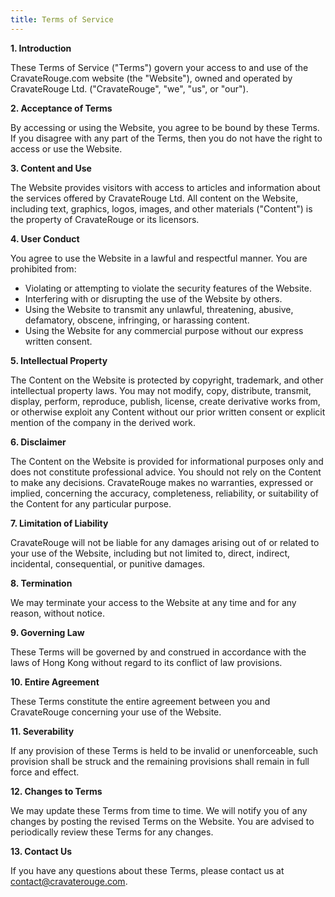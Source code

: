 ```yaml
---
title: Terms of Service
---
```


**1. Introduction**

These Terms of Service ("Terms") govern your access to and use of the CravateRouge.com website (the "Website"), owned and operated by CravateRouge Ltd. ("CravateRouge", "we", "us", or "our"). 

**2. Acceptance of Terms**

By accessing or using the Website, you agree to be bound by these Terms. If you disagree with any part of the Terms, then you do not have the right to access or use the Website.

**3. Content and Use**

The Website provides visitors with access to articles and information about the services offered by CravateRouge Ltd.  All content on the Website, including text, graphics, logos, images, and other materials ("Content") is the property of CravateRouge or its licensors. 

**4. User Conduct**

You agree to use the Website in a lawful and respectful manner. You are prohibited from:

*  Violating or attempting to violate the security features of the Website.
*  Interfering with or disrupting the use of the Website by others.
*  Using the Website to transmit any unlawful, threatening, abusive, defamatory, obscene, infringing, or harassing content.
*  Using the Website for any commercial purpose without our express written consent.

**5. Intellectual Property**

The Content on the Website is protected by copyright, trademark, and other intellectual property laws. You may not modify, copy, distribute, transmit, display, perform, reproduce, publish, license, create derivative works from, or otherwise exploit any Content without our prior written consent or explicit mention of the company in the derived work.

**6. Disclaimer**

The Content on the Website is provided for informational purposes only and does not constitute professional advice. You should not rely on the Content to make any decisions. CravateRouge makes no warranties, expressed or implied, concerning the accuracy, completeness, reliability, or suitability of the Content for any particular purpose. 

**7. Limitation of Liability**

CravateRouge will not be liable for any damages arising out of or related to your use of the Website, including but not limited to, direct, indirect, incidental, consequential, or punitive damages.

**8. Termination**

We may terminate your access to the Website at any time and for any reason, without notice.

**9. Governing Law**

These Terms will be governed by and construed in accordance with the laws of Hong Kong without regard to its conflict of law provisions.

**10. Entire Agreement**

These Terms constitute the entire agreement between you and CravateRouge concerning your use of the Website.

**11. Severability**

If any provision of these Terms is held to be invalid or unenforceable, such provision shall be struck and the remaining provisions shall remain in full force and effect.

**12. Changes to Terms**

We may update these Terms from time to time. We will notify you of any changes by posting the revised Terms on the Website. You are advised to periodically review these Terms for any changes.

**13. Contact Us**

If you have any questions about these Terms, please contact us at contact@cravaterouge.com.


